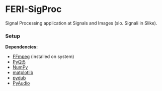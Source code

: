 # FERI-SigProc

Signal Processing application at Signals and Images (slo. Signali in Slike).

### Setup

**Dependencies:**
- [FFmpeg](https://www.ffmpeg.org/) (installed on system)
- [PyQt5](https://riverbankcomputing.com/software/pyqt/download5)
- [NumPy](https://github.com/numpy/numpy)
- [matplotlib](https://github.com/matplotlib/matplotlib)
- [pydub](https://github.com/jiaaro/pydub)
- [PyAudio](http://people.csail.mit.edu/hubert/pyaudio/)
